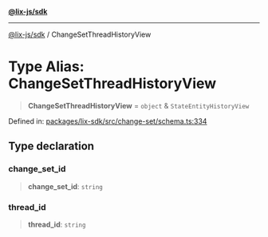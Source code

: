 [**@lix-js/sdk**](../README.md)

***

[@lix-js/sdk](../README.md) / ChangeSetThreadHistoryView

# Type Alias: ChangeSetThreadHistoryView

> **ChangeSetThreadHistoryView** = `object` & `StateEntityHistoryView`

Defined in: [packages/lix-sdk/src/change-set/schema.ts:334](https://github.com/opral/monorepo/blob/fb8153a2c5d4710eaaabf056fe653be88060a185/packages/lix-sdk/src/change-set/schema.ts#L334)

## Type declaration

### change\_set\_id

> **change\_set\_id**: `string`

### thread\_id

> **thread\_id**: `string`

